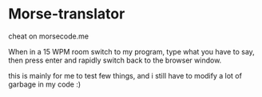 # Morse-translator

cheat on morsecode.me

When in a 15 WPM room switch to my program, type what you have 
to say, then press enter and rapidly switch back to the browser window.

this is mainly for me to test few things, and i still have to modify a lot of garbage in my code :)
